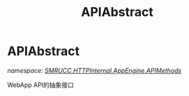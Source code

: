 ﻿---
title: APIAbstract
---

# APIAbstract
_namespace: [SMRUCC.HTTPInternal.AppEngine.APIMethods](N-SMRUCC.HTTPInternal.AppEngine.APIMethods.html)_

WebApp API的抽象接口




